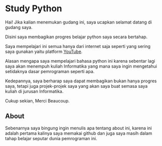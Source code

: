 # Study Python
Hai! Jika kalian menemukan gudang ini, saya ucapkan selamat datang di gudang saya.

Disini saya membagikan progres belajar python saya secara bertahap.

Saya mempelajari ini semua hanya dari internet saja seperti yang sering saya gunakan yaitu platform [YouTube](https://youtu.be/dQw4w9WgXcQ).

Alasan mengapa saya mempelajari bahasa python ini karena sebentar lagi saya akan menempuh kuliah Informatika yang mana saya ingin mengetahui setidaknya dasar pemrograman seperti apa.

Kedepannya, saya berharap saya dapat membagikan bukan hanya progres saya, tetapi juga projek-projek saya yang akan saya buat semasa saya kuliah di jurusan Informatika.

Cukup sekian,
Merci Beaucoup.

## About
Sebenarnya saya bingung ingin menulis apa tentang about ini, karena ini adalah pertama kalinya saya memakai github dan juga saya masih dalam tahap belajar seputar dunia pemrograman ini.
